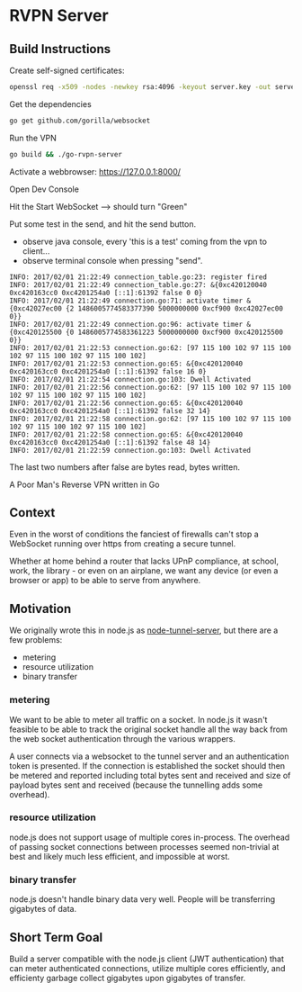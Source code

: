 # RVPN Server

Build Instructions
------------------
Create self-signed certificates:
```bash
openssl req -x509 -nodes -newkey rsa:4096 -keyout server.key -out server.crt -days 365
```

Get the dependencies

```bash
go get github.com/gorilla/websocket
```

Run the VPN
```bash
go build && ./go-rvpn-server
```

Activate a webbrowser:  https://127.0.0.1:8000/

Open Dev Console

Hit the Start WebSocket --> should turn "Green"

Put some test in the send, and hit the send button.

* observe java console, every 'this is a test' coming from the vpn to client...
* observe terminal console when pressing "send".

```
INFO: 2017/02/01 21:22:49 connection_table.go:23: register fired
INFO: 2017/02/01 21:22:49 connection_table.go:27: &{0xc420120040 0xc420163cc0 0xc4201254a0 [::1]:61392 false 0 0}
INFO: 2017/02/01 21:22:49 connection.go:71: activate timer &{0xc42027ec00 {2 1486005774583377390 5000000000 0xcf900 0xc42027ec00 0}}
INFO: 2017/02/01 21:22:49 connection.go:96: activate timer &{0xc420125500 {0 1486005774583361223 5000000000 0xcf900 0xc420125500 0}}
INFO: 2017/02/01 21:22:53 connection.go:62: [97 115 100 102 97 115 100 102 97 115 100 102 97 115 100 102]
INFO: 2017/02/01 21:22:53 connection.go:65: &{0xc420120040 0xc420163cc0 0xc4201254a0 [::1]:61392 false 16 0}
INFO: 2017/02/01 21:22:54 connection.go:103: Dwell Activated
INFO: 2017/02/01 21:22:56 connection.go:62: [97 115 100 102 97 115 100 102 97 115 100 102 97 115 100 102]
INFO: 2017/02/01 21:22:56 connection.go:65: &{0xc420120040 0xc420163cc0 0xc4201254a0 [::1]:61392 false 32 14}
INFO: 2017/02/01 21:22:58 connection.go:62: [97 115 100 102 97 115 100 102 97 115 100 102 97 115 100 102]
INFO: 2017/02/01 21:22:58 connection.go:65: &{0xc420120040 0xc420163cc0 0xc4201254a0 [::1]:61392 false 48 14}
INFO: 2017/02/01 21:22:59 connection.go:103: Dwell Activated
```
The last two numbers after false are bytes read, bytes written.




A Poor Man's Reverse VPN written in Go

Context
-------

Even in the worst of conditions the fanciest of firewalls can't stop a WebSocket
running over https from creating a secure tunnel.

Whether at home behind a router that lacks UPnP compliance, at school, work,
the library - or even on an airplane, we want any device (or even a browser or
app) to be able to serve from anywhere.

Motivation
----------

We originally wrote this in node.js as
[node-tunnel-server](https://git.daplie.com/Daplie/node-tunnel-server),
but there are a few problems:

* metering
* resource utilization
* binary transfer

### metering

We want to be able to meter all traffic on a socket.
In node.js it wasn't feasible to be able to track the original socket handle
all the way back from the web socket authentication through the various
wrappers.

A user connects via a websocket to the tunnel server
and an authentication token is presented.
If the connection is established the socket should then be metered and reported
including total bytes sent and received and size of payload bytes sent and
received (because the tunnelling adds some overhead).

### resource utilization

node.js does not support usage of multiple cores in-process.
The overhead of passing socket connections between processes seemed non-trivial
at best and likely much less efficient, and impossible at worst.

### binary transfer

node.js doesn't handle binary data very well. People will be transferring
gigabytes of data.

Short Term Goal
----

Build a server compatible with the node.js client (JWT authentication)
that can meter authenticated connections, utilize multiple cores efficiently,
and efficienty garbage collect gigabytes upon gigabytes of transfer.